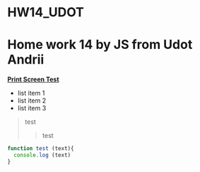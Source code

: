 # HW14_UDOT
# Home work 14 by JS from Udot Andrii

[**Print Screen Test**](./img/PrintScreen.jpg)

* list item 1
* list item 2
* list item 3

> test
>> test

```js
function test (text){
  console.log (text)
}
```
